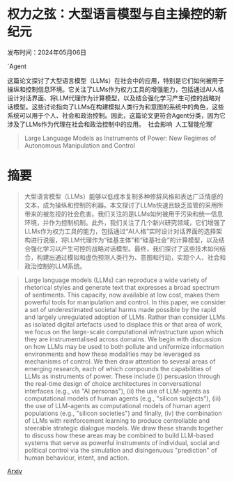 # 权力之弦：大型语言模型与自主操控的新纪元

发布时间：2024年05月06日

`Agent

这篇论文探讨了大型语言模型（LLMs）在社会中的应用，特别是它们如何被用于操纵和控制信息环境。它关注了LLMs作为权力工具的增强能力，包括通过AI人格设计对话界面、将LLM代理作为计算模型，以及结合强化学习产生可控的战略对话模型。这些讨论指向了LLMs在构建模拟人类行为和意图的系统中的角色，这些系统可以用于个人、社会和政治控制。因此，这篇论文更符合Agent分类，因为它涉及了LLMs作为代理在社会和政治控制中的应用。` `社会影响` `人工智能伦理`

> Large Language Models as Instruments of Power: New Regimes of Autonomous Manipulation and Control

# 摘要

> 大型语言模型（LLMs）能够以低成本复制多种修辞风格和表达广泛情感的文本，成为操纵和控制的利器。本文探讨了LLMs快速且缺乏监管的采用所带来的被忽视的社会危害。我们关注的是LLMs如何被用于污染和统一信息环境，并作为控制机制。此外，我们关注了几个新兴研究领域，它们增强了LLMs作为权力工具的能力，包括通过“AI人格”实时设计对话界面的选择架构进行说服，将LLM代理作为“硅基主体”和“硅基社会”的计算模型，以及结合强化学习以产生可控的战略对话模型。最终，我们探讨了这些技术如何结合，构建出通过模拟和虚伪预测人类行为、意图和行动，实现个人、社会和政治控制的LLM系统。

> Large language models (LLMs) can reproduce a wide variety of rhetorical styles and generate text that expresses a broad spectrum of sentiments. This capacity, now available at low cost, makes them powerful tools for manipulation and control. In this paper, we consider a set of underestimated societal harms made possible by the rapid and largely unregulated adoption of LLMs. Rather than consider LLMs as isolated digital artefacts used to displace this or that area of work, we focus on the large-scale computational infrastructure upon which they are instrumentalised across domains. We begin with discussion on how LLMs may be used to both pollute and uniformize information environments and how these modalities may be leveraged as mechanisms of control. We then draw attention to several areas of emerging research, each of which compounds the capabilities of LLMs as instruments of power. These include (i) persuasion through the real-time design of choice architectures in conversational interfaces (e.g., via "AI personas"), (ii) the use of LLM-agents as computational models of human agents (e.g., "silicon subjects"), (iii) the use of LLM-agents as computational models of human agent populations (e.g., "silicon societies") and finally, (iv) the combination of LLMs with reinforcement learning to produce controllable and steerable strategic dialogue models. We draw these strands together to discuss how these areas may be combined to build LLM-based systems that serve as powerful instruments of individual, social and political control via the simulation and disingenuous "prediction" of human behaviour, intent, and action.

[Arxiv](https://arxiv.org/abs/2405.03813)